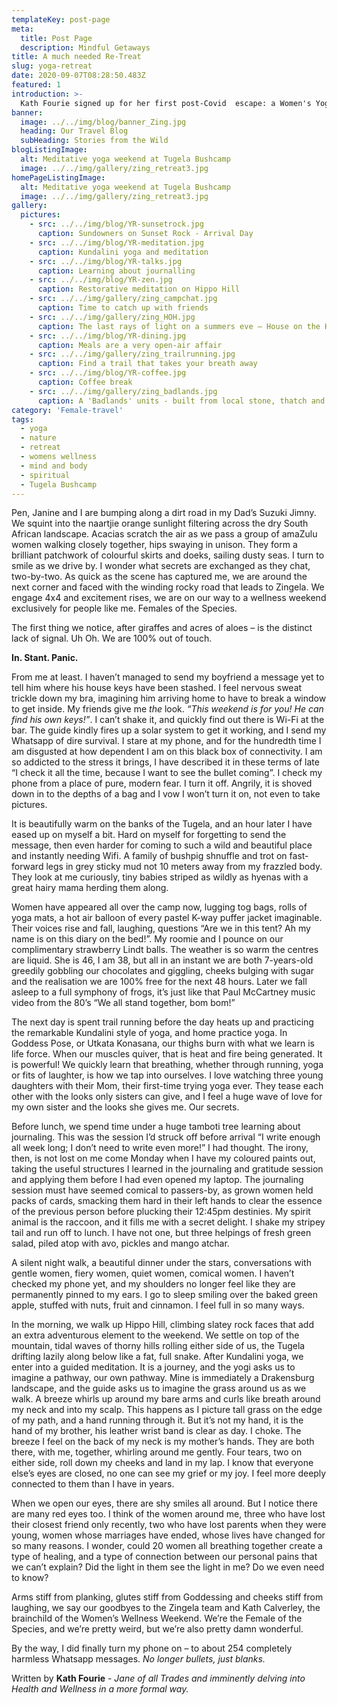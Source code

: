 ```yaml
---
templateKey: post-page
meta:
  title: Post Page
  description: Mindful Getaways
title: A much needed Re-Treat
slug: yoga-retreat
date: 2020-09-07T08:28:50.483Z
featured: 1
introduction: >-
  Kath Fourie signed up for her first post-Covid  escape: a Women's Yoga-Nature Retreat held at Tugela Bushcamp. A break from being 'plugged in' to looking within. Arms stiff from planking, glutes stiff from Goddessing and cheeks stiff from laughing. This was her experience...
banner:
  image: ../../img/blog/banner_Zing.jpg
  heading: Our Travel Blog
  subHeading: Stories from the Wild
blogListingImage:
  alt: Meditative yoga weekend at Tugela Bushcamp
  image: ../../img/gallery/zing_retreat3.jpg
homePageListingImage:
  alt: Meditative yoga weekend at Tugela Bushcamp
  image: ../../img/gallery/zing_retreat3.jpg
gallery:
  pictures:
    - src: ../../img/blog/YR-sunsetrock.jpg
      caption: Sundowners on Sunset Rock - Arrival Day
    - src: ../../img/blog/YR-meditation.jpg
      caption: Kundalini yoga and meditation
    - src: ../../img/blog/YR-talks.jpg
      caption: Learning about journalling
    - src: ../../img/blog/YR-zen.jpg
      caption: Restorative meditation on Hippo Hill 
    - src: ../../img/gallery/zing_campchat.jpg
      caption: Time to catch up with friends
    - src: ../../img/gallery/zing_HOH.jpg
      caption: The last rays of light on a summers eve – House on the Hill
    - src: ../../img/blog/YR-dining.jpg
      caption: Meals are a very open-air affair
    - src: ../../img/gallery/zing_trailrunning.jpg
      caption: Find a trail that takes your breath away
    - src: ../../img/blog/YR-coffee.jpg
      caption: Coffee break
    - src: ../../img/gallery/zing_badlands.jpg
      caption: A 'Badlands' units - built from local stone, thatch and reeds 
category: 'Female-travel'
tags:
  - yoga
  - nature
  - retreat
  - womens wellness
  - mind and body
  - spiritual
  - Tugela Bushcamp
---
```


Pen, Janine and I are bumping along a dirt road in my Dad’s Suzuki Jimny. We squint into the naartjie orange sunlight filtering across the dry South African landscape. Acacias scratch the air as we pass a group of amaZulu women walking closely together, hips swaying in unison. They form a brilliant patchwork of colourful skirts and doeks, sailing dusty seas. I turn to smile as we drive by. I wonder what secrets are exchanged as they chat, two-by-two. As quick as the scene has captured me, we are around the next corner and faced with the winding rocky road that leads to Zingela. We engage 4x4 and excitement rises, we are on our way to a wellness weekend exclusively for people like me. Females of the Species.

The first thing we notice, after giraffes and acres of aloes – is the distinct lack of signal. Uh Oh. We are 100% out of touch.

**In.
Stant.
Panic.**

From me at least. I haven’t managed to send my boyfriend a message yet to tell him where his house keys have been stashed. I feel nervous sweat trickle down my bra, imagining him arriving home to have to break a window to get inside. My friends give me <em>the</em> look. <em>“This weekend is for you! He can find his own keys!”</em>. I can’t shake it, and quickly find out there is Wi-Fi at the bar. The guide kindly fires up a solar system to get it working, and I send my Whatsapp of dire survival. I stare at my phone, and for the hundredth time I am disgusted at how dependent I am on this black box of connectivity. I am so addicted to the stress it brings, I have described it in these terms of late “I check it all the time, because I want to see the bullet coming”. I check my phone from a place of pure, modern fear. I turn it off. Angrily, it is shoved down in to the depths of a bag and I vow I won’t turn it on, not even to take pictures.

It is beautifully warm on the banks of the Tugela, and an hour later I have eased up on myself a bit. Hard on myself for forgetting to send the message, then even harder for coming to such a wild and beautiful place and instantly needing Wifi. A family of bushpig shnuffle and trot on fast-forward legs in grey sticky mud not 10 meters away from my frazzled body. They look at me curiously, tiny babies striped as wildly as hyenas with a great hairy mama herding them along.

Women have appeared all over the camp now, lugging tog bags, rolls of yoga mats, a hot air balloon of every pastel K-way puffer jacket imaginable. Their voices rise and fall, laughing, questions “Are we in this tent? Ah my name is on this diary on the bed!”. My roomie and I pounce on our complimentary strawberry Lindt balls. The weather is so warm the centres are liquid. She is 46, I am 38, but all in an instant we are both 7-years-old greedily gobbling our chocolates and giggling, cheeks bulging with sugar and the realisation we are 100% free for the next 48 hours. Later we fall asleep to a full symphony of frogs, it’s just like that Paul McCartney music video from the 80’s “We all stand together, bom bom!”

The next day is spent trail running before the day heats up and practicing the remarkable Kundalini style of yoga, and home practice yoga. In Goddess Pose, or Utkata Konasana, our thighs burn with what we learn is life force. When our muscles quiver, that is heat and fire being generated. It is powerful! We quickly learn that breathing, whether through running, yoga or fits of laughter, is how we tap into ourselves. I love watching three young daughters with their Mom, their first-time trying yoga ever. They tease each other with the looks only sisters can give, and I feel a huge wave of love for my own sister and the looks she gives me. Our secrets.

Before lunch, we spend time under a huge tamboti tree learning about journaling. This was the session I’d struck off before arrival “I write enough all week long; I don’t need to write even more!” I had thought. The irony, then, is not lost on me come Monday when I have my coloured paints out, taking the useful structures I learned in the journaling and gratitude session and applying them before I had even opened my laptop. The journaling session must have seemed comical to passers-by, as grown women held packs of cards, smacking them hard in their left hands to clear the essence of the previous person before plucking their 12:45pm destinies. My spirit animal is the raccoon, and it fills me with a secret delight. I shake my stripey tail and run off to lunch. I have not one, but three helpings of fresh green salad, piled atop with avo, pickles and mango atchar.

A silent night walk, a beautiful dinner under the stars, conversations with gentle women, fiery women, quiet women, comical women. I haven’t checked my phone yet, and my shoulders no longer feel like they are permanently pinned to my ears. I go to sleep smiling over the baked green apple, stuffed with nuts, fruit and cinnamon. I feel full in so many ways.

In the morning, we walk up Hippo Hill, climbing slatey rock faces that add an extra adventurous element to the weekend. We settle on top of the mountain, tidal waves of thorny hills rolling either side of us, the Tugela drifting lazily along below like a fat, full snake. After Kundalini yoga, we enter into a guided meditation. It is a journey, and the yogi asks us to imagine a pathway, our own pathway. Mine is immediately a Drakensburg landscape, and the guide asks us to imagine the grass around us as we walk. A breeze whirls up around my bare arms and curls like breath around my neck and into my scalp. This happens as I picture tall grass on the edge of my path, and a hand running through it. But it’s not my hand, it is the hand of my brother, his leather wrist band is clear as day. I choke. The breeze I feel on the back of my neck is my mother’s hands. They are both there, with me, together, whirling around me gently. Four tears, two on either side, roll down my cheeks and land in my lap. I know that everyone else’s eyes are closed, no one can see my grief or my joy. I feel more deeply connected to them than I have in years.

When we open our eyes, there are shy smiles all around. But I notice there are many red eyes too. I think of the women around me, three who have lost their closest friend only recently, two who have lost parents when they were young, women whose marriages have ended, whose lives have changed for so many reasons. I wonder, could 20 women all breathing together create a type of healing, and a type of connection between our personal pains that we can’t explain? Did the light in them see the light in me? Do we even need to know?

Arms stiff from planking, glutes stiff from Goddessing and cheeks stiff from laughing, we say our goodbyes to the Zingela team and Kath Calverley, the brainchild of the Women’s Wellness Weekend. We’re the Female of the Species, and we’re pretty weird, but we’re also pretty damn wonderful.

By the way, I did finally turn my phone on – to about 254 completely harmless Whatsapp messages. <em>No longer bullets, just blanks.</em>

Written by **Kath Fourie** - <em>Jane of all Trades and imminently delving into Health and Wellness in a more formal way.</em>
